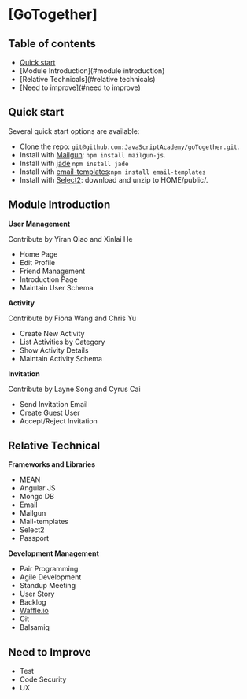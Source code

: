# [GoTogether]

## Table of contents

* [Quick start](#quick-start)
* [Module Introduction](#module introduction)
* [Relative Technicals](#relative technicals)
* [Need to improve](#need to improve)

## Quick start

Several quick start options are available:

* Clone the repo: `git@github.com:JavaScriptAcademy/goTogether.git`.
* Install with [Mailgun](http://www.mailgun.com/): `npm install mailgun-js`.
* Install with [jade](https://www.npmjs.com/package/jade) `npm install jade`
* Install with [email-templates](http://foundation.zurb.com/emails/email-templates.html):`npm install email-templates`
* Install with [Select2](https://select2.github.io): download and unzip to HOME/public/.

## Module Introduction

**User Management** 

Contribute by Yiran Qiao and Xinlai He
* Home Page
* Edit Profile
* Friend Management
* Introduction Page
* Maintain User Schema

**Activity**

Contribute by Fiona Wang and Chris Yu
* Create New Activity
* List Activities by Category
* Show Activity Details
* Maintain Activity Schema

**Invitation**

Contribute by Layne Song and Cyrus Cai
* Send Invitation Email
* Create Guest User
* Accept/Reject Invitation


## Relative Technical

**Frameworks and Libraries**
- MEAN
 - Angular JS
 - Mongo DB
- Email
 - Mailgun
 - Mail-templates
- Select2
- Passport

**Development Management**
- Pair Programming
- Agile Development
 - Standup Meeting
 - User Story
 - Backlog
- [Waffle.io](https://waffle.io/JavaScriptAcademy/goTogether)
- Git 
- Balsamiq


## Need to Improve
- Test
- Code Security
- UX

